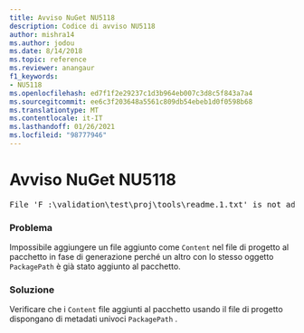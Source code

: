 ```yaml
---
title: Avviso NuGet NU5118
description: Codice di avviso NU5118
author: mishra14
ms.author: jodou
ms.date: 8/14/2018
ms.topic: reference
ms.reviewer: anangaur
f1_keywords:
- NU5118
ms.openlocfilehash: ed7f1f2e29237c1d3b964eb007c3d8c5f843a7a4
ms.sourcegitcommit: ee6c3f203648a5561c809db54ebeb1d0f0598b68
ms.translationtype: MT
ms.contentlocale: it-IT
ms.lasthandoff: 01/26/2021
ms.locfileid: "98777946"
---
```

# <a name="nuget-warning-nu5118"></a>Avviso NuGet NU5118
<pre>File 'F :\validation\test\proj\tools\readme.1.txt' is not added because the package already contains file 'tools\readme.txt'</pre>

### <a name="issue"></a>Problema

Impossibile aggiungere un file aggiunto come `Content` nel file di progetto al pacchetto in fase di generazione perché un altro con lo stesso oggetto `PackagePath` è già stato aggiunto al pacchetto.


### <a name="solution"></a>Soluzione

Verificare che i `Content` file aggiunti al pacchetto usando il file di progetto dispongano di metadati univoci `PackagePath` .

